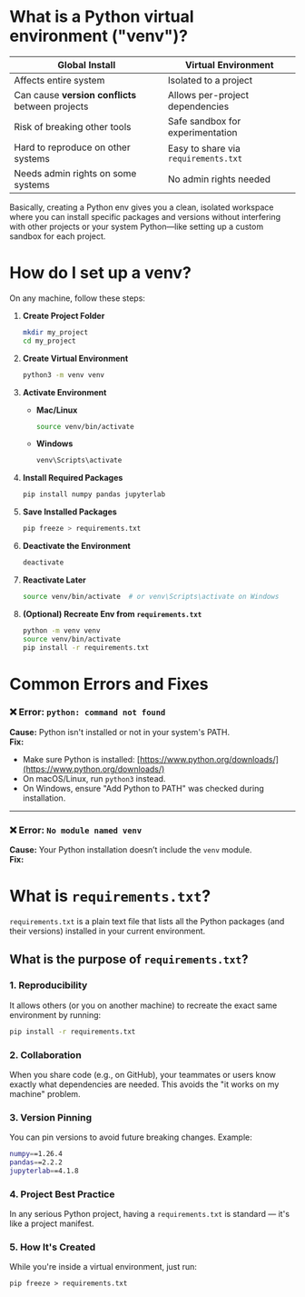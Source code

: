 # What is a Python virtual environment ("venv")?

| Global Install                                  | Virtual Environment                        |
|-------------------------------------------------|---------------------------------------------|
| Affects entire system                           | Isolated to a project                       |
| Can cause **version conflicts** between projects| Allows per-project dependencies             |
| Risk of breaking other tools                    | Safe sandbox for experimentation            |
| Hard to reproduce on other systems              | Easy to share via `requirements.txt`        |
| Needs admin rights on some systems              | No admin rights needed                      |

Basically, creating a Python env gives you a clean, isolated workspace where you can install specific packages and versions without interfering with other projects or your system Python—like setting up a custom sandbox for each project.

# How do I set up a venv?

On any machine, follow these steps:

1. **Create Project Folder**
    ```bash
    mkdir my_project
    cd my_project
    ```

2. **Create Virtual Environment**
    ```bash
    python3 -m venv venv
    ```

3. **Activate Environment**
    - **Mac/Linux**
        ```bash
        source venv/bin/activate
        ```
    - **Windows**
        ```bash
        venv\Scripts\activate
        ```

4. **Install Required Packages**
    ```bash
    pip install numpy pandas jupyterlab
    ```

5. **Save Installed Packages**
    ```bash
    pip freeze > requirements.txt
    ```

6. **Deactivate the Environment**
    ```bash
    deactivate
    ```

7. **Reactivate Later**
    ```bash
    source venv/bin/activate  # or venv\Scripts\activate on Windows
    ```

8. **(Optional) Recreate Env from `requirements.txt`**
    ```bash
    python -m venv venv
    source venv/bin/activate
    pip install -r requirements.txt
    ```

# Common Errors and Fixes

### ❌ Error: `python: command not found`
**Cause:** Python isn't installed or not in your system's PATH.  
**Fix:**  
- Make sure Python is installed: [https://www.python.org/downloads/](https://www.python.org/downloads/)
- On macOS/Linux, run `python3` instead.
- On Windows, ensure "Add Python to PATH" was checked during installation.

---

### ❌ Error: `No module named venv`
**Cause:** Your Python installation doesn’t include the `venv` module.  
**Fix:**  

# What is `requirements.txt`?

`requirements.txt` is a plain text file that lists all the Python packages (and their versions) installed in your current environment.

## What is the purpose of `requirements.txt`?

### 1. Reproducibility
It allows others (or you on another machine) to recreate the exact same environment by running:

```bash
pip install -r requirements.txt
```

### 2. Collaboration
When you share code (e.g., on GitHub), your teammates or users know exactly what dependencies are needed. This avoids the "it works on my machine" problem.

### 3. Version Pinning

You can pin versions to avoid future breaking changes. Example:

```bash
numpy==1.26.4
pandas==2.2.2
jupyterlab==4.1.8
```

### 4. Project Best Practice

In any serious Python project, having a `requirements.txt` is standard — it's like a project manifest.

### 5. How It's Created

While you're inside a virtual environment, just run:

`pip freeze > requirements.txt`

